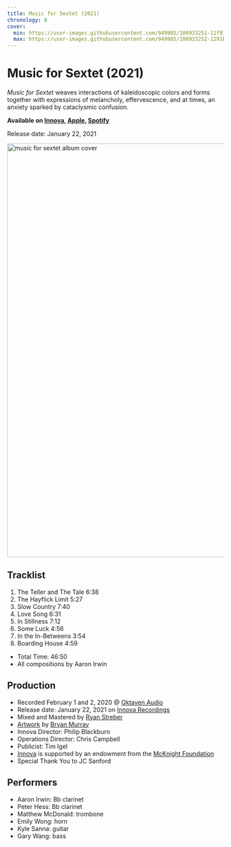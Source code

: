 ```yaml
---
title: Music for Sextet (2021)
chronology: 8
cover:
  min: https://user-images.githubusercontent.com/949985/100933251-11f91f80-34bb-11eb-90bb-5f62a4284d93.jpg
  max: https://user-images.githubusercontent.com/949985/100933252-1291b600-34bb-11eb-8e8e-83f9ee2b056a.jpg
---
```


# Music for Sextet (2021)

<cite>Music for Sextet</cite> weaves interactions of kaleidoscopic colors and forms together with expressions of melancholy, effervescence, and at times, an anxiety sparked by cataclysmic confusion.

**Available on [Innova](https://www.innova.mu/albums/aaron-irwin/music-sextet), [Apple](https://music.apple.com/us/album/music-for-sextet/1547274920), [Spotify](https://open.spotify.com/album/12u781WyobHqFPWpLc8aTR)**

Release date: <time datetime="2021-01-22">January 22, 2021</time>

<img
  data-via="https://github.com/ryanve/aaronirwin.com/issues/104"
  alt="music for sextet album cover"  
  width="960"
  height="960"
  src="https://user-images.githubusercontent.com/949985/100933252-1291b600-34bb-11eb-8e8e-83f9ee2b056a.jpg"
  />

## Tracklist

1. The Teller and The Tale 6:38
2. The Hayflick Limit 5:27
3. Slow Country 7:40
4. Love Song 6:31
5. In Stillness 7:12
6. Some Luck 4:56
7. In the In-Betweens 3:54
8. Boarding House 4:59

- Total Time: 46:50
- All compositions by Aaron Irwin

## Production

- Recorded February 1 and 2, 2020 @ [Oktaven Audio](http://www.oktavenaudio.com)
- Release date: <time datetime="2021-01-22">January 22, 2021</time> on [Innova Recordings](https://www.innova.mu/albums/aaron-irwin/music-sextet)
- Mixed and Mastered by [Ryan Streber](http://www.ryanstreber.com)
- [Artwork](https://www.innova.mu/sites/default/files/album/files/726708605926-itunes-booklet.pdf) by [Bryan Murray](http://www.bryanmurray.net)
- Innova Director: Philip Blackburn
- Operations Director: Chris Campbell
- Publicist: Tim Igel
- [Innova](https://www.innova.mu) is supported by an endowment from the [McKnight Foundation](https://www.mcknight.org)
- Special Thank You to JC Sanford

## Performers

- Aaron Irwin: Bb clarinet
- Peter Hess: Bb clarinet
- Matthew McDonald: trombone
- Emily Wong: horn
- Kyle Sanna: guitar
- Gary Wang: bass
